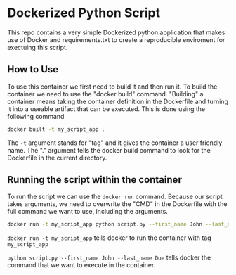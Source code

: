 # Dockerized Python Script

This repo contains a very simple Dockerized python application that makes use of Docker and requirements.txt to
create a reproducible enviroment for exectuing this script. 

## How to Use

To use this container we first need to build it and then run it. To build the container
we need to use the "docker build" command. "Building" a container means taking the container
definition in the Dockerfile and turning it into a useable artifact that can be executed. This
is done using the following command

```bash
docker built -t my_script_app .
```

The `-t` argument stands for "tag" and it gives the container a user friendly name. The "."
argument tells the docker build command to look for the Dockerfile in the current directory.

## Running the script within the container

To run the script we can use the `docker run` command. Because our script takes 
arguments, we need to overwrite the "CMD" in the Dockerfile with the full command
we want to use, including the arguments. 

```bash
docker run -t my_script_app python script.py --first_name John --last_name Doe
```

`docker run -t my_script_app` tells docker to run the container with tag `my_script_app`

`python script.py --first_name John --last_name Doe` tells docker the command that we
want to execute in the container.
